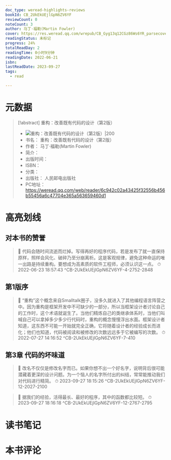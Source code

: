 ```yaml
---
doc_type: weread-highlights-reviews
bookId: CB_2UkEkUEjlGpN6ZV6YF
reviewCount: 0
noteCount: 3
author: 马丁·福勒(Martin Fowler)
cover: https://res.weread.qq.com/wrepub/CB_Gyg13q12CGz86Ws6YR_parsecover
readingStatus: 未标记
progress: 24%
totalReadDay: 2
readingTime: 0小时9分钟
readingDate: 2022-06-21
isbn: 
lastReadDate: 2023-09-27
tags:
  - read

---
```

# 元数据
> [!abstract] 重构：改善既有代码的设计（第2版）
> - ![ 重构：改善既有代码的设计（第2版）|200](https://res.weread.qq.com/wrepub/CB_Gyg13q12CGz86Ws6YR_parsecover)
> - 书名： 重构：改善既有代码的设计（第2版）
> - 作者： 马丁·福勒(Martin Fowler)
> - 简介： 
> - 出版时间： 
> - ISBN： 
> - 分类： 
> - 出版社： 人民邮电出版社
> - PC地址：https://weread.qq.com/web/reader/6c942c02a43425f32556b456b55456a6c47704e365a563659460d1

# 高亮划线

## 对本书的赞誉

> 📌 代码会随时间流逝而烂掉。写得再好的程序代码，若是发布了就一直保持原样，照样会风化、破碎乃至分崩离析。这是客观规律，避免这种命运的唯一出路是持续重构。要想成为高素质的软件工程师，必须认识这一点。 
> ⏱ 2022-06-23 18:57:43 ^CB-2UkEkUEjlGpN6ZV6YF-4-2752-2848

## 第1版序

> 📌 “重构”这个概念来自Smalltalk圈子，没多久就进入了其他编程语言阵营之中。因为重构是框架开发中不可缺少的一部分，所以当框架设计者讨论自己的工作时，这个术语就诞生了。当他们精炼自己的类继承体系时，当他们叫喊自己可以拿掉多少多少行代码时，重构的概念慢慢浮出水面。框架设计者知道，这东西不可能一开始就完全正确，它将随着设计者的经验成长而进化；他们也知道，代码被阅读和被修改的次数远远多于它被编写的次数。 
> ⏱ 2022-07-27 14:16:52 ^CB-2UkEkUEjlGpN6ZV6YF-7-410

## 第3章 代码的坏味道

> 📌 改名不仅仅是修改名字而已。如果你想不出一个好名字，说明背后很可能潜藏着更深的设计问题。为一个恼人的名字所付出的纠结，常常能推动我们对代码进行精简。 
> ⏱ 2023-09-27 18:15:26 ^CB-2UkEkUEjlGpN6ZV6YF-12-2027-2100

> 📌 据我们的经验，活得最长、最好的程序，其中的函数都比较短。 
> ⏱ 2023-09-27 18:16:18 ^CB-2UkEkUEjlGpN6ZV6YF-12-2767-2795

# 读书笔记

# 本书评论


